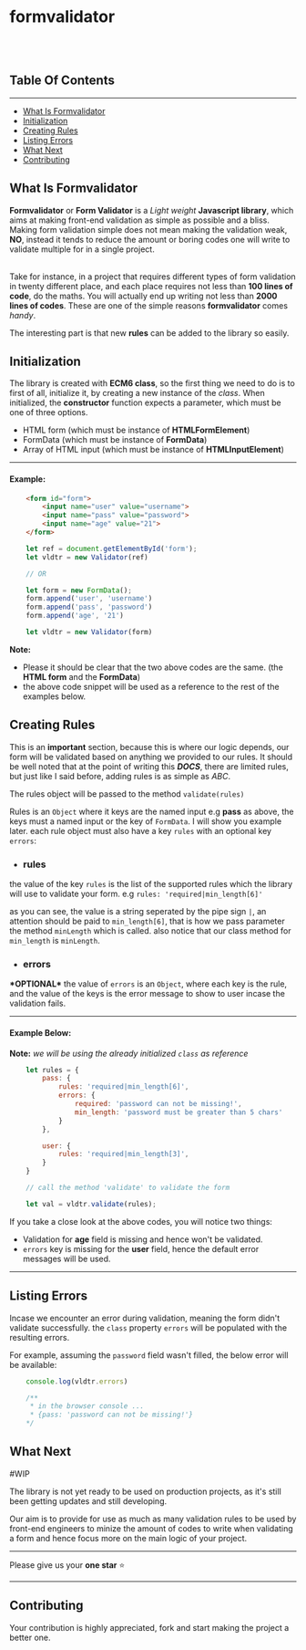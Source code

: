 # formvalidator
<br><br>

## Table Of Contents
-----------

* [What Is Formvalidator](#what-is-fv)
* [Initialization](#initialization)
* [Creating Rules](#creatin-rules)
* [Listing Errors](#listing-errors)
* [What Next](#what-next)
* [Contributing](#contributing)

<a name="what-is-fv"></a>

## What Is Formvalidator

**Formvalidator** or **Form Validator** is a _Light weight_ **Javascript library**, which aims at making front-end validation as simple as possible and a bliss. <br>
Making form validation simple does not mean making the validation weak, **NO**, instead it tends to reduce the amount or boring codes one will write to validate multiple for in a single project.
<br><br>

Take for instance, in a project that requires different types of form validation in twenty different place, and each place requires not less than **100 lines of code**, do the maths. You will actually end up writing not less than **2000 lines of codes**. These are one of the simple reasons **formvalidator** comes *_handy_*.

The interesting part is that new **rules** can be added to the library so easily.


<a name="initialization"></a>

## Initialization

The library is created with **ECM6 class**, so the first thing we need to do is to first of all, initialize it, by creating a new instance of the _class_.  When initialized, the **constructor** function expects a parameter, which must be one of three options.

* HTML form (which must be instance of **HTMLFormElement**)
* FormData (which must be instance of **FormData**)
* Array of HTML input (which must be instance of **HTMLInputElement**)

---------------

#### Example:

```html
    <form id="form">
        <input name="user" value="username">
        <input name="pass" value="password">
        <input name="age" value="21">
    </form>
```

```javascript
    let ref = document.getElementById('form');
    let vldtr = new Validator(ref)

    // OR

    let form = new FormData();
    form.append('user', 'username')
    form.append('pass', 'password')
    form.append('age', '21')

    let vldtr = new Validator(form)
```

**Note:** 
* Please it should be clear that the two above codes are the same. (the **HTML form** and the **FormData**)
* the above code snippet will be used as a reference to the rest of the examples below.


<a name="creatin-rules"></a>

## Creating Rules

This is an **important** section, because this is where our logic depends, our form will be validated based on anything we provided to our rules. It should be well noted that at the point of writing this **_DOCS_**, there are limited rules, but just like I said before, adding rules is as simple as _ABC_. 

The rules object will be passed to the method `validate(rules)`

Rules is an `Object` where it keys are the named input e.g **pass** as above, the keys must a named input or the key of `FormData`. I will show you example later. each rule object must also have a key `rules` with an optional key `errors`:

* ### rules

the value of the key `rules` is the list of the supported rules which the library will use to validate your form.
e.g `rules: 'required|min_length[6]'`

as you can see, the value is a string seperated by the pipe sign `|`, an attention should be paid to `min_length[6]`, that is how we pass parameter the method `minLength` which is called. also notice that our class method for `min_length` is `minLength`.

* ### errors

**\*OPTIONAL\***
the value of `errors` is an `Object`, where each key is the rule, and the value of the keys is the error message to show to user incase the validation fails.

--------------------

#### Example Below:

**Note:** _we will be using the already initialized `class` as reference_

```javascript
    let rules = {
        pass: {
            rules: 'required|min_length[6]',
            errors: {
                required: 'password can not be missing!',
                min_length: 'password must be greater than 5 chars'
            }
        },

        user: {
            rules: 'required|min_length[3]',
        }
    }

    // call the method 'validate' to validate the form

    let val = vldtr.validate(rules);
```

If you take a close look at the above codes, you will notice two things:
* Validation for **age** field is missing and hence won't be validated.
* `errors` key is missing for the **user** field, hence the default error messages will be used.

--------------

<a name="#listing-errors"></a>

## Listing Errors

Incase we encounter an error during validation, meaning the form didn't validate successfully. the `class` property `errors` will be populated with the resulting errors.

For example, assuming the `password` field wasn't filled, the below error will be available:

```javascript
    console.log(vldtr.errors)

    /**
     * in the browser console ...
     * {pass: 'password can not be missing!'}
    */
```

<a name="what-next"></a>

## What Next

#WIP

The library is not yet ready to be used on production projects, as it's still been getting updates and still developing.

Our aim is to provide for use as much as many validation rules to be used by front-end engineers to minize the amount of codes to write when validating a form and hence focus more on the main logic of your project.

------------------

Please give us your **one star** :star:

---------------


<a name="contributing"></a>

## Contributing

Your contribution is highly appreciated, fork and start making the project a better one.
